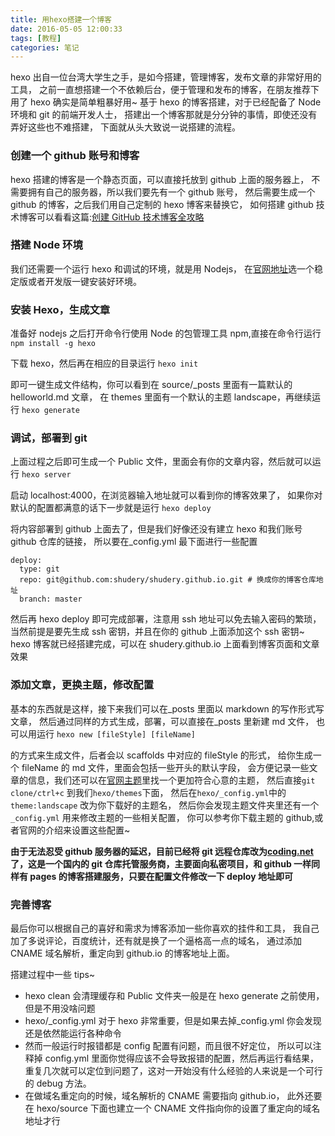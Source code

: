 ```yaml
---
title: 用hexo搭建一个博客
date: 2016-05-05 12:00:33
tags: [教程]
categories: 笔记
---
```


hexo 出自一位台湾大学生之手，是如今搭建，管理博客，发布文章的非常好用的工具，
之前一直想搭建一个不依赖后台，便于管理和发布的博客，在朋友推荐下用了 hexo
确实是简单粗暴好用~
基于 hexo 的博客搭建，对于已经配备了 Node 环境和 git 的前端开发人士，
搭建出一个博客那就是分分钟的事情，即使还没有弄好这些也不难搭建，
下面就从头大致说一说搭建的流程。

### 创建一个 github 账号和博客

hexo 搭建的博客是一个静态页面，可以直接托放到 github 上面的服务器上，
不需要拥有自己的服务器，所以我们要先有一个 github 账号，
然后需要生成一个 github 的博客，之后我们用自己定制的 hexo 博客来替换它，
如何搭建 github 技术博客可以看看这篇:[创建 GitHub 技术博客全攻略](http://blog.csdn.net/renfufei/article/details/37725057/)

### 搭建 Node 环境

我们还需要一个运行 hexo 和调试的环境，就是用 Nodejs，
在[官网地址](https://nodejs.org/en/)选一个稳定版或者开发版一键安装好环境。

### 安装 Hexo，生成文章

准备好 nodejs 之后打开命令行使用 Node 的包管理工具 npm,直接在命令行运行
`npm install -g hexo`

下载 hexo，然后再在相应的目录运行
`hexo init`

即可一键生成文件结构，你可以看到在 source/\_posts 里面有一篇默认的 helloworld.md 文章，
在 themes 里面有一个默认的主题 landscape，再继续运行
`hexo generate`

### 调试，部署到 git

上面过程之后即可生成一个 Public 文件，里面会有你的文章内容，然后就可以运行
`hexo server`

启动 localhost:4000，在浏览器输入地址就可以看到你的博客效果了，
如果你对默认的配置都满意的话下一步就是运行
`hexo deploy`

将内容部署到 github 上面去了，但是我们好像还没有建立 hexo 和我们账号 github 仓库的链接，
所以要在\_config.yml 最下面进行一些配置

```
deploy:
  type: git
  repo: git@github.com:shudery/shudery.github.io.git # 换成你的博客仓库地址
  branch: master
```

然后再 hexo deploy 即可完成部署，注意用 ssh 地址可以免去输入密码的繁琐，
当然前提是要先生成 ssh 密钥，并且在你的 github 上面添加这个 ssh 密钥~
hexo 博客就已经搭建完成，可以在 shudery.github.io 上面看到博客页面和文章效果

### 添加文章，更换主题，修改配置

基本的东西就是这样，接下来我们可以在\_posts 里面以 markdown 的写作形式写文章，
然后通过同样的方式生成，部署，可以直接在\_posts 里新建 md 文件，
也可以用运行
`hexo new [fileStyle] [fileName]`

的方式来生成文件，后者会以 scaffolds 中对应的 fileStyle 的形式，
给你生成一个 fileName 的 md 文件，里面会包括一些开头的默认字段，
会方便记录一些文章的信息，我们还可以在[官网主题](https://hexo.io/themes/)里找一个更加符合心意的主题，
然后直接`git clone/ctrl+c` 到我们`hexo/themes`下面，
然后在`hexo/_config.yml`中的 `theme:landscape` 改为你下载好的主题名，
然后你会发现主题文件夹里还有一个`_config.yml` 用来修改主题的一些相关配置，
你可以参考你下载主题的 github,或者官网的介绍来设置这些配置~

**由于无法忍受 github 服务器的延迟，目前已经将 git 远程仓库改为[coding.net](http://coding.net)了，这是一个国内的 git 仓库托管服务商，主要面向私密项目，和 github 一样同样有 pages 的博客搭建服务，只要在配置文件修改一下 deploy 地址即可**

### 完善博客

最后你可以根据自己的喜好和需求为博客添加一些你喜欢的挂件和工具，
我自己加了多说评论，百度统计，还有就是换了一个逼格高一点的域名，
通过添加 CNAME 域名解析，重定向到 github.io 的博客地址上面。

搭建过程中一些 tips~

- hexo clean 会清理缓存和 Public 文件夹一般是在 hexo generate 之前使用，但是不用没啥问题
- hexo/\_config.yml 对于 hexo 非常重要，但是如果去掉\_config.yml 你会发现还是依然能运行各种命令
- 然而一般运行时报错都是 config 配置有问题，而且很不好定位，
  所以可以注释掉 config.yml 里面你觉得应该不会导致报错的配置，然后再运行看结果，
  重复几次就可以定位到问题了，这对一开始没有什么经验的人来说是一个可行的 debug 方法。
- 在做域名重定向的时候，域名解析的 CNAME 需要指向 github.io，
  此外还要在 hexo/source 下面也建立一个 CNAME 文件指向你的设置了重定向的域名地址才行
